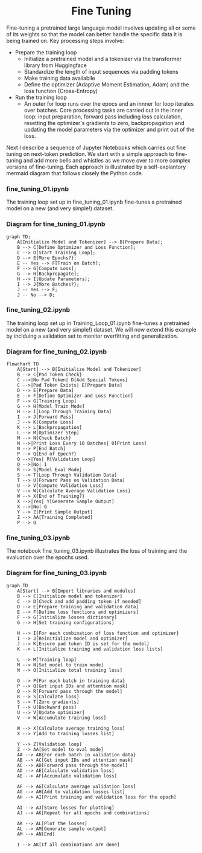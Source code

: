 <h1 align="center">Fine Tuning</h1>


Fine-tuning a pretrained large language model involves updating all or some of its weights 
so that the model can better handle the specific data it is being 
trained on. Key processing steps involve:

- Prepare the training loop
    - Initialize a pretrained model and a tokenizer via the transformer library from Huggingface
    - Standardize the length of input sequences via padding tokens
    - Make training data availablle
    - Define the optimizer (Adaptive Moment Estimation, Adam) and the loss function (Cross-Entropy)
- Run the training loop
    - An outer for loop runs over the epocs and an innner for loop iterates over batches. Core processing tasks are carried out in the inner loop:
      input preparation, forward pass including loss calculation, resetting the optimizer's gradients to zero, backpropagation and updating the model 
      parameters via the optimizer and print out of the loss. 

Next I describe a sequence of Jupyter Notebooks which carries out fine tuning on next-token prediction. 
We start with a simple approach to fine-tuning and add more bells and whistles as we move over to more complex versions of fine-tuning. 
Each approach is illustrated by a self-explantory mermaid diagram that follows closely the Python code. 



### fine_tuning_01.ipynb
The training loop set up in fine_tuning_01.ipynb fine-tunes a pretrained model 
on a new (and very simple!) dataset. 

### Diagram for tine_tuning_01.ipynb

```mermaid
graph TD;
    A[Initialize Model and Tokenizer] --> B[Prepare Data];
    B --> C[Define Optimizer and Loss Function];
    C --> D[Start Training Loop];
    D --> E{More Epochs?};
    E -- Yes --> F[Train on Batch];
    F --> G[Compute Loss];
    G --> H[Backpropagate];
    H --> I[Update Parameters];
    I --> J{More Batches?};
    J -- Yes --> F;
    J -- No --> D;
```

### fine_tuning_02.ipynb
The training loop set up in Training_Loop_01.ipynb fine-tunes a pretrained model 
on a new (and very simple!) dataset. We will now extend this example by inclduing 
a validation set to monitor overfitting and generalization.

### Diagram for fine_tuning_02.ipynb

```mermaid
flowchart TD
    A[Start] --> B[Initialize Model and Tokenizer]
    B --> C{Pad Token Check}
    C -->|No Pad Token| D[Add Special Tokens]
    C -->|Pad Token Exists| E[Prepare Data]
    D --> E[Prepare Data]
    E --> F[Define Optimizer and Loss Function]
    F --> G[Training Loop]
    G --> H[Model Train Mode]
    H --> I[Loop Through Training Data]
    I --> J[Forward Pass]
    J --> K[Compute Loss]
    K --> L[Backpropagation]
    L --> M[Optimizer Step]
    M --> N{Check Batch}
    N -->|Print Loss Every 10 Batches| O[Print Loss]
    N --> P[End Batch]
    P --> Q{End of Epoch?}
    Q -->|Yes| R[Validation Loop]
    Q -->|No| I
    R --> S[Model Eval Mode]
    S --> T[Loop Through Validation Data]
    T --> U[Forward Pass on Validation Data]
    U --> V[Compute Validation Loss]
    V --> W[Calculate Average Validation Loss]
    W --> X{End of Training?}
    X -->|Yes| Y[Generate Sample Output]
    X -->|No| G
    Y --> Z[Print Sample Output]
    Z --> AA[Training Completed]
    P --> Q
```


### fine_tuning_03.ipynb
The notebook fine_tuning_03.ipynb illustrates the loss of training and the evaluation over the epochs used. 

### Diagram for fine_tuning_03.ipynb

```mermaid
graph TD
    A[Start] --> B[Import libraries and modules]
    B --> C[Initialize model and tokenizer]
    C --> D[Check and add padding token if needed]
    D --> E[Prepare training and validation data]
    E --> F[Define loss functions and optimizers]
    F --> G[Initialize losses dictionary]
    G --> H[Set training configurations]
    
    H --> I{For each combination of loss function and optimizer}
    I --> J[Reinitialize model and optimizer]
    J --> K[Ensure pad token ID is set for the model]
    K --> L[Initialize training and validation loss lists]

    L --> M[Training loop]
    M --> N[Set model to train mode]
    N --> O[Initialize total training loss]

    O --> P{For each batch in training data}
    P --> Q[Get input IDs and attention mask]
    Q --> R[Forward pass through the model]
    R --> S[Calculate loss]
    S --> T[Zero gradients]
    T --> U[Backward pass]
    U --> V[Update optimizer]
    V --> W[Accumulate training loss]

    W --> X[Calculate average training loss]
    X --> Y[Add to training losses list]

    Y --> Z[Validation loop]
    Z --> AA[Set model to eval mode]
    AA --> AB{For each batch in validation data}
    AB --> AC[Get input IDs and attention mask]
    AC --> AD[Forward pass through the model]
    AD --> AE[Calculate validation loss]
    AE --> AF[Accumulate validation loss]

    AF --> AG[Calculate average validation loss]
    AG --> AH[Add to validation losses list]
    AH --> AI[Print training and validation loss for the epoch]

    AI --> AJ[Store losses for plotting]
    AJ --> AK[Repeat for all epochs and combinations]

    AK --> AL[Plot the losses]
    AL --> AM[Generate sample output]
    AM --> AN[End]

    I --> AK[If all combinations are done]
```
